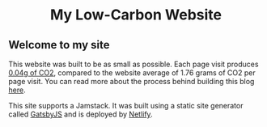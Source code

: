 <h1 align="center">
  My Low-Carbon Website
</h1>

## Welcome to my site

This website was built to be as small as possible. Each page visit produces [0.04g of CO2](https://www.websitecarbon.com/website/daniellesubject-com/), compared to the website average of 1.76 grams of CO2 per page visit. You can read more about the process behind building this blog [here](https://daniellesubject.com/blog/green-web-design).

This site supports a Jamstack. It was built using a static site generator called [GatsbyJS](https://www.gatsbyjs.com/) and is deployed by [Netlify](netlify.com).


